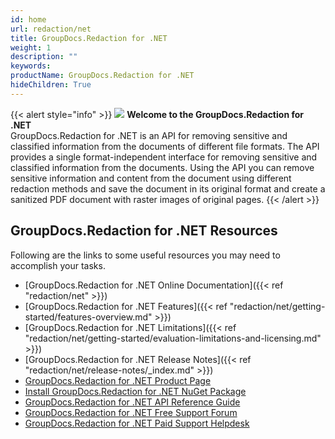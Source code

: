 ```yaml
---
id: home
url: redaction/net
title: GroupDocs.Redaction for .NET
weight: 1
description: ""
keywords: 
productName: GroupDocs.Redaction for .NET
hideChildren: True
---
```

{{< alert style="info" >}}
![](redaction/net/images/home.png) **Welcome to the GroupDocs.Redaction for .NET**  
GroupDocs.Redaction for .NET is an API for removing sensitive and classified information from the documents of different file formats. The API provides a single format-independent interface for removing sensitive and classified information from the documents. Using the API you can remove sensitive information and content from the document using different redaction methods and save the document in its original format and create a sanitized PDF document with raster images of original pages. 
{{< /alert >}}

## GroupDocs.Redaction for .NET Resources
Following are the links to some useful resources you may need to accomplish your tasks.
*   [GroupDocs.Redaction for .NET Online Documentation]({{< ref "redaction/net" >}})
*   [GroupDocs.Redaction for .NET Features]({{< ref "redaction/net/getting-started/features-overview.md" >}})
*   [GroupDocs.Redaction for .NET Limitations]({{< ref "redaction/net/getting-started/evaluation-limitations-and-licensing.md" >}})
*   [GroupDocs.Redaction for .NET Release Notes]({{< ref "redaction/net/release-notes/_index.md" >}})
*   [GroupDocs.Redaction for .NET Product Page](https://products.groupdocs.com/redaction/net)
*   [Install GroupDocs.Redaction for .NET NuGet Package](https://www.nuget.org/packages/GroupDocs.Redaction/)
*   [GroupDocs.Redaction for .NET API Reference Guide](https://apireference.groupdocs.com/net/redaction)
*   [GroupDocs.Redaction for .NET Free Support Forum](https://forum.groupdocs.com/c/redaction)
*   [GroupDocs.Redaction for .NET Paid Support Helpdesk](https://helpdesk.groupdocs.com/)
